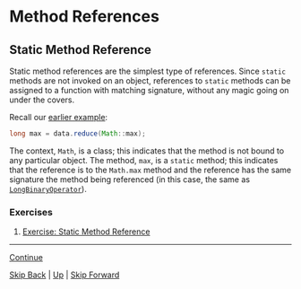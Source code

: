 # Method References

## Static Method Reference

Static method references are the simplest type of references. Since `static`
methods are not invoked on an object, references to `static` methods can be
assigned to a function with matching signature, without any magic going on under
the covers.

Recall our [earlier example](overview):

``` java
long max = data.reduce(Math::max);
```

The context, `Math`, is a class; this indicates that the method is not
bound to any particular object. The
method, `max`, is a `static` method; this indicates that the reference is to the
`Math.max` method and the reference has the same signature the method being
referenced (in this case, the same as
[`LongBinaryOperator`](http://docs.oracle.com/javase/8/docs/api/java/util/function/LongBinaryOperator.html)).

### Exercises

1. [Exercise: Static Method Reference](static_ex1.md)

---

[Continue](bound.md)

[Skip Back](../lambda_expressions/start.md) | [Up](../start.md) | [Skip Forward](../optional/start.md)
